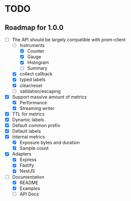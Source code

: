 # TODO

## Roadmap for 1.0.0

- [ ] The API should be largely compatible with prom-client
    - [ ] Instruments
        - [x] Counter
        - [x] Gauge
        - [x] Histogram
        - [ ] Summary
    - [x] collect callback
    - [x] typed labels
    - [x] clear/reset
    - [ ] validation/escaping
- [x] Support massive amount of metrics
    - [x] Performance
    - [x] Streaming writer
- [x] TTL for metrics
- [x] Dynamic labels
- [x] Default common prefix
- [x] Default labels
- [x] Internal metrics
    - [x] Exposure bytes and duration
    - [x] Sample count
- [x] Adapters
    - [x] Express
    - [x] Fastify
    - [x] NestJS
- [ ] Documentation
    - [x] README
    - [x] Examples
    - [ ] API Docs
